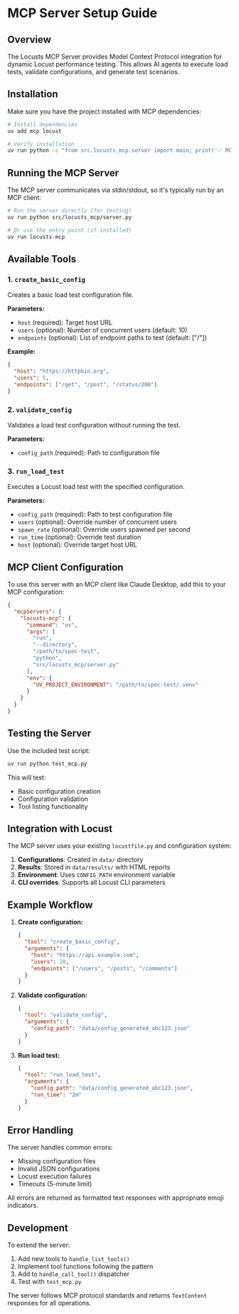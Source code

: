 # MCP Server Setup Guide

## Overview

The Locusts MCP Server provides Model Context Protocol integration for dynamic Locust performance testing. This allows AI agents to execute load tests, validate configurations, and generate test scenarios.

## Installation

Make sure you have the project installed with MCP dependencies:

```bash
# Install dependencies
uv add mcp locust

# Verify installation
uv run python -c "from src.locusts_mcp.server import main; print('✅ MCP Server ready')"
```

## Running the MCP Server

The MCP server communicates via stdin/stdout, so it's typically run by an MCP client:

```bash
# Run the server directly (for testing)
uv run python src/locusts_mcp/server.py

# Or use the entry point (if installed)
uv run locusts-mcp
```

## Available Tools

### 1. `create_basic_config`

Creates a basic load test configuration file.

**Parameters:**
- `host` (required): Target host URL
- `users` (optional): Number of concurrent users (default: 10)
- `endpoints` (optional): List of endpoint paths to test (default: ["/"])

**Example:**
```json
{
  "host": "https://httpbin.org",
  "users": 5,
  "endpoints": ["/get", "/post", "/status/200"]
}
```

### 2. `validate_config`

Validates a load test configuration without running the test.

**Parameters:**
- `config_path` (required): Path to configuration file

### 3. `run_load_test`

Executes a Locust load test with the specified configuration.

**Parameters:**
- `config_path` (required): Path to test configuration file
- `users` (optional): Override number of concurrent users
- `spawn_rate` (optional): Override users spawned per second
- `run_time` (optional): Override test duration
- `host` (optional): Override target host URL

## MCP Client Configuration

To use this server with an MCP client like Claude Desktop, add this to your MCP configuration:

```json
{
  "mcpServers": {
    "locusts-mcp": {
      "command": "uv",
      "args": [
        "run", 
        "--directory", 
        "/path/to/spec-test",
        "python", 
        "src/locusts_mcp/server.py"
      ],
      "env": {
        "UV_PROJECT_ENVIRONMENT": "/path/to/spec-test/.venv"
      }
    }
  }
}
```

## Testing the Server

Use the included test script:

```bash
uv run python test_mcp.py
```

This will test:
- Basic configuration creation
- Configuration validation
- Tool listing functionality

## Integration with Locust

The MCP server uses your existing `locustfile.py` and configuration system:

1. **Configurations**: Created in `data/` directory
2. **Results**: Stored in `data/results/` with HTML reports
3. **Environment**: Uses `CONFIG_PATH` environment variable
4. **CLI overrides**: Supports all Locust CLI parameters

## Example Workflow

1. **Create configuration:**
   ```json
   {
     "tool": "create_basic_config",
     "arguments": {
       "host": "https://api.example.com",
       "users": 20,
       "endpoints": ["/users", "/posts", "/comments"]
     }
   }
   ```

2. **Validate configuration:**
   ```json
   {
     "tool": "validate_config",
     "arguments": {
       "config_path": "data/config_generated_abc123.json"
     }
   }
   ```

3. **Run load test:**
   ```json
   {
     "tool": "run_load_test",
     "arguments": {
       "config_path": "data/config_generated_abc123.json",
       "run_time": "2m"
     }
   }
   ```

## Error Handling

The server handles common errors:
- Missing configuration files
- Invalid JSON configurations
- Locust execution failures
- Timeouts (5-minute limit)

All errors are returned as formatted text responses with appropriate emoji indicators.

## Development

To extend the server:

1. Add new tools to `handle_list_tools()`
2. Implement tool functions following the pattern
3. Add to `handle_call_tool()` dispatcher
4. Test with `test_mcp.py`

The server follows MCP protocol standards and returns `TextContent` responses for all operations.
